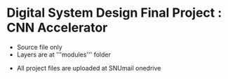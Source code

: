 # Digital System Design Final Project : CNN Accelerator

- Source file only
- Layers are at '''modules''' folder

* All project files are uploaded at SNUmail onedrive
